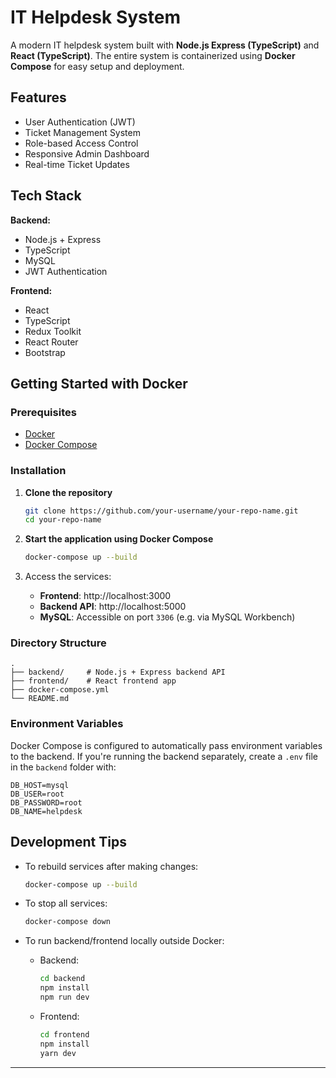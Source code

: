 # IT Helpdesk System

A modern IT helpdesk system built with **Node.js Express (TypeScript)** and **React (TypeScript)**. The entire system is containerized using **Docker Compose** for easy setup and deployment.

## Features

- User Authentication (JWT)
- Ticket Management System
- Role-based Access Control
- Responsive Admin Dashboard
- Real-time Ticket Updates

## Tech Stack

**Backend:**
- Node.js + Express
- TypeScript
- MySQL
- JWT Authentication

**Frontend:**
- React
- TypeScript
- Redux Toolkit
- React Router
- Bootstrap

## Getting Started with Docker

### Prerequisites

- [Docker](https://www.docker.com/)
- [Docker Compose](https://docs.docker.com/compose/)

### Installation

1. **Clone the repository**

   ```bash
   git clone https://github.com/your-username/your-repo-name.git
   cd your-repo-name
   ```

2. **Start the application using Docker Compose**

   ```bash
   docker-compose up --build
   ```

3. Access the services:
   - **Frontend**: http://localhost:3000  
   - **Backend API**: http://localhost:5000  
   - **MySQL**: Accessible on port `3306` (e.g. via MySQL Workbench)

### Directory Structure

```
.
├── backend/     # Node.js + Express backend API
├── frontend/    # React frontend app
├── docker-compose.yml
└── README.md
```

### Environment Variables

Docker Compose is configured to automatically pass environment variables to the backend. If you're running the backend separately, create a `.env` file in the `backend` folder with:

```env
DB_HOST=mysql
DB_USER=root
DB_PASSWORD=root
DB_NAME=helpdesk
```

## Development Tips

- To rebuild services after making changes:
  ```bash
  docker-compose up --build
  ```

- To stop all services:
  ```bash
  docker-compose down
  ```

- To run backend/frontend locally outside Docker:
  - Backend:  
    ```bash
    cd backend
    npm install
    npm run dev
    ```
  - Frontend:  
    ```bash
    cd frontend
    npm install
    yarn dev
    ```

---